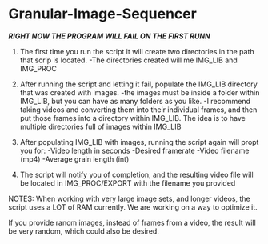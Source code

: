 # Granular-Image-Sequencer


***RIGHT NOW THE PROGRAM WILL FAIL ON THE FIRST RUNN***
1. The first time you run the script it will create two directories in the path that scrip is located.
    -The directories created will me IMG_LIB and IMG_PROC
2. After running the script and letting it fail, populate the IMG_LIB directory that was created with images.
    -the images must be inside a folder within IMG_LIB, but you can have as many folders as you like.
    -I recommend taking videos and converting them into their individual frames,
     and then put those frames into a directory within IMG_LIB. The idea is to have multiple directories full of images within IMG_LIB
     
3. After populating IMG_LIB with images, running the script again will propt you for:
  -Video length in seconds
  -Desired framerate
  -Video filename (mp4)
  -Average grain length (int)

4. The script will notify you of completion, and the resulting video file will be located in IMG_PROC/EXPORT with the filename you provided



NOTES:
When working with very large image sets, and longer videos, the script uses a LOT of RAM currently. We are working on a way to optimize it.

If you provide ranom images, instead of frames from a video, the result will be very random, which could also be desired.
    
    

